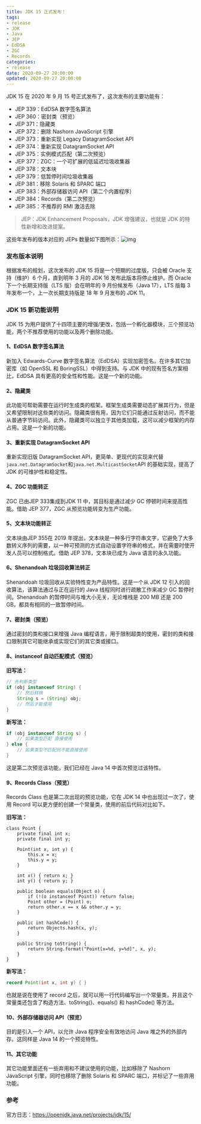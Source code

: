 ```yaml
---
title: JDK 15 正式发布！
tags:
- release
- JDK
- Java
- JEP
- EdDSA
- ZGC
- Records
categories:
- release
date: 2020-09-27 20:00:00
updated: 2020-09-27 20:00:00
---
```


JDK 15 在 2020 年 9 月 15 号正式发布了，这次发布的主要功能有：

- JEP 339：EdDSA 数字签名算法
- JEP 360：密封类（预览）
- JEP 371：隐藏类
- JEP 372：删除 Nashorn JavaScript 引擎
- JEP 373：重新实现 Legacy DatagramSocket API
- JEP 374：重新实现 DatagramSocket API
- JEP 375：实例模式匹配（第二次预览）
- JEP 377：ZGC：一个可扩展的低延迟垃圾收集器
- JEP 378：文本块
- JEP 379：低暂停时间垃圾收集器
- JEP 381：移除 Solaris 和 SPARC 端口
- JEP 383：外部存储器访问 API（第二个内置程序）
- JEP 384：Records（第二次预览）
- JEP 385：不推荐的 RMI 激活去除

> JEP：JDK Enhancement Proposals，JDK 增强建议，也就是 JDK 的特性新增和改进提案。

<!-- more -->

这些年发布的版本对应的 JEPs 数量如下图所示：![img](https://up-img.yonghong.tech/pic/2020/09/27-11-07-a746bdfa-704a-439e-bd9c-883fa7e014cd-0oQ7ia.png)



### 发布版本说明

根据发布的规划，这次发布的 JDK 15 将是一个短期的过度版，只会被 Oracle 支持（维护）6 个月，直到明年 3 月的 JDK 16 发布此版本将停止维护。而 Oracle 下一个长期支持版（LTS 版）会在明年的 9 月份候发布（Java 17），LTS 版每 3 年发布一个，上一次长期支持版是 18 年 9 月发布的 JDK 11。



### JDK 15 新功能说明

JDK 15 为用户提供了十四项主要的增强/更改，包括一个孵化器模块，三个预览功能，两个不推荐使用的功能以及两个删除功能。



#### 1、EdDSA 数字签名算法

新加入 Edwards-Curve 数字签名算法（EdDSA）实现加密签名。在许多其它加密库（如 OpenSSL 和 BoringSSL）中得到支持。与 JDK 中的现有签名方案相比，EdDSA 具有更高的安全性和性能。这是一个新的功能。



#### 2、隐藏类

此功能可帮助需要在运行时生成类的框架。框架生成类需要动态扩展其行为，但是又希望限制对这些类的访问。隐藏类很有用，因为它们只能通过反射访问，而不能从普通字节码访问。此外，隐藏类可以独立于其他类加载，这可以减少框架的内存占用。这是一个新的功能。



#### 3、重新实现 DatagramSocket API

重新实现旧版 DatagramSocket API，更简单、更现代的实现来代替`java.net.DatagramSocket`和`java.net.MulticastSocket`API 的基础实现，提高了 JDK 的可维护性和稳定性。



#### 4、ZGC 功能转正

ZGC 已由JEP 333集成到JDK 11 中，其目标是通过减少 GC 停顿时间来提高性能。借助 JEP 377，ZGC 从预览功能转变为生产功能。



#### 5、文本块功能转正

文本块由JEP 355在 2019 年提出，文本块是一种多行字符串文字，它避免了大多数转义序列的需要，以一种可预测的方式自动设置字符串的格式，并在需要时使开发人员可以控制格式。借助 JEP 378，文本块已成为 Java 语言的永久功能。



#### 6、Shenandoah 垃圾回收算法转正

Shenandoah 垃圾回收从实验特性变为产品特性。这是一个从 JDK 12 引入的回收算法，该算法通过与正在运行的 Java 线程同时进行疏散工作来减少 GC 暂停时间。Shenandoah 的暂停时间与堆大小无关，无论堆栈是 200 MB 还是 200 GB，都具有相同的一致暂停时间。



#### 7、密封类（预览）

通过密封的类和接口来增强 Java 编程语言，用于限制超类的使用，密封的类和接口限制其它可能继承或实现它们的其它类或接口。



#### 8、instanceof 自动匹配模式（预览）

**旧写法：**

```java
// 先判断类型
if (obj instanceof String) {
    // 然后转换
    String s = (String) obj;
    // 然后才能使用
}
```

**新写法：**

```java
if (obj instanceof String s) {
    // 如果类型匹配 直接使用
} else {
    // 如果类型不匹配则不能直接使用
}
```

这是第二次预览该功能，我们已经在 Java 14 中首次预览过该特性。



#### 9、Records Class（预览）

Records Class 也是第二次出现的预览功能，它在 JDK 14 中也出现过一次了，使用 Record 可以更方便的创建一个常量类，使用的前后代码对比如下。

**旧写法：**

```
class Point {
    private final int x;
    private final int y;

    Point(int x, int y) { 
        this.x = x;
        this.y = y;
    }

    int x() { return x; }
    int y() { return y; }

    public boolean equals(Object o) { 
        if (!(o instanceof Point)) return false;
        Point other = (Point) o;
        return other.x == x && other.y = y;
    }

    public int hashCode() {
        return Objects.hash(x, y);
    }

    public String toString() { 
        return String.format("Point[x=%d, y=%d]", x, y);
    }
}
```

**新写法：**

```java
record Point(int x, int y) { }
```

也就是说在使用了 record 之后，就可以用一行代码编写出一个常量类，并且这个常量类还包含了构造方法、toString()、equals() 和 hashCode() 等方法。



#### 10、外部存储器访问 API（预览）

目的是引入一个 API，以允许 Java 程序安全有效地访问 Java 堆之外的外部内存。这同样是 Java 14 的一个预览特性。



#### 11、其它功能

其它功能里面还有一些弃用和不建议使用的功能，比如移除了 Nashorn JavaScript 引擎，同时也移除了删除 Solaris 和 SPARC 端口，并标记了一些弃用功能。



### 参考

官方日志：https://openjdk.java.net/projects/jdk/15/


